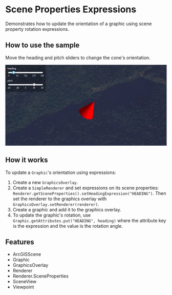 <h1>Scene Properties Expressions</h1>

<p>Demonstrates how to update the orientation of a graphic using scene property rotation expressions.</p>

<h2>How to use the sample</h2>

<p>Move the heading and pitch sliders to change the cone's orientation.</p>

<p><img src="ScenePropertiesExpressions.png"/></p>

<h2>How it works</h2>

<p>To update a <code>Graphic</code>'s orientation using expressions:</p>

<ol>
    <li>Create a new <code>GraphicsOverlay</code>.</li>
    <li>Create a <code>SimpleRenderer</code> and set expressions on its scene properties: <code>Renderer.getSceneProperties().setHeadingExpression("HEADING")</code>. Then set the renderer to the graphics overlay with  <code>GraphicsOverlay.setRenderer(renderer)</code>.</li>
    <li>Create a graphic and add it to the graphics overlay.</li>
    <li>To update the graphic's rotation, use <code>Graphic.getAttributes.put("HEADING", heading)</code> where the attribute key is
        the expression and the value is the rotation angle.</li>
</ol>

<h2>Features</h2>

<ul>
    <li>ArcGISScene</li>
    <li>Graphic</li>
    <li>GraphicsOverlay</li>
    <li>Renderer</li>
    <li>Renderer.SceneProperties</li>
    <li>SceneView</li>
    <li>Viewpoint</li>
</ul>


